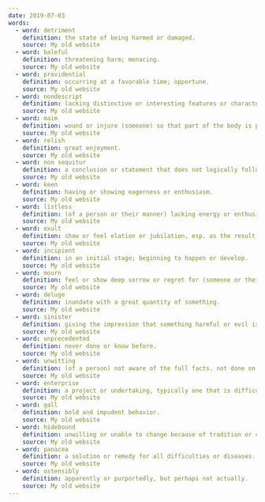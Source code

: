 ```yaml
---
date: 2019-07-03
words:
  - word: detriment
    definition: the state of being harmed or damaged. 
    source: My old website
  - word: baleful
    definition: threatening harm; menacing. 
    source: My old website
  - word: providential
    definition: occurring at a favorable time; opportune. 
    source: My old website
  - word: nondescript
    definition: lacking distinctive or interesting features or characteristics. 
    source: My old website
  - word: maim
    definition: wound or injure (someone) so that part of the body is permanently damaged. 
    source: My old website
  - word: relish
    definition: great enjoyment. 
    source: My old website
  - word: non sequitur 
    definition: a conclusion or statement that does not logically follow from the previous argument or statement. 
    source: My old website
  - word: keen
    definition: having or showing eagerness or enthusiasm. 
    source: My old website
  - word: listless
    definition: (of a person or their manner) lacking energy or enthusiasm. 
    source: My old website
  - word: exult
    definition: show or feel elation or jubilation, esp. as the result of a success. 
    source: My old website
  - word: incipient 
    definition: in an initial stage; beginning to happen or develop. 
    source: My old website
  - word: mourn
    definition: feel or show deep sorrow or regret for (someone or their death), typically by following conventions such as the wearing of black clothes. 
    source: My old website
  - word: deluge
    definition: inundate with a great quantity of something.
    source: My old website
  - word: sinister
    definition: giving the impression that something harmful or evil is happening or will happen. 
    source: My old website
  - word: unprecedented 
    definition: never done or know before. 
    source: My old website
  - word: unwitting
    definition: (of a person) not aware of the full facts. not done on purpose; unintentional. 
    source: My old website
  - word: enterprise
    definition: a project or undertaking, typically one that is difficult or requires effort. 
    source: My old website
  - word: gall
    definition: bold and impudent behavior. 
    source: My old website
  - word: hidebound
    definition: unwilling or unable to change because of tradition or convention. 
    source: My old website
  - word: panacea
    definition: a solution or remedy for all difficulties or diseases.
    source: My old website
  - word: ostensibly
    definition: apparently or purportedly, but perhaps not actually. 
    source: My old website
---
```

